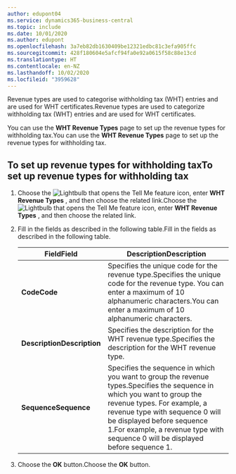 ```yaml
---
author: edupont04
ms.service: dynamics365-business-central
ms.topic: include
ms.date: 10/01/2020
ms.author: edupont
ms.openlocfilehash: 3a7eb82db1630409be12321edbc81c3efa905ffc
ms.sourcegitcommit: 428f180604e5afcf94fa0e92a0615f58c88e13cd
ms.translationtype: HT
ms.contentlocale: en-NZ
ms.lasthandoff: 10/02/2020
ms.locfileid: "3959628"
---
```

<span data-ttu-id="8ffcc-101">Revenue types are used to categorise withholding tax (WHT) entries and are used for WHT certificates.</span><span class="sxs-lookup"><span data-stu-id="8ffcc-101">Revenue types are used to categorize withholding tax (WHT) entries and are used for WHT certificates.</span></span>  

<span data-ttu-id="8ffcc-102">You can use the **WHT Revenue Types** page to set up the revenue types for withholding tax.</span><span class="sxs-lookup"><span data-stu-id="8ffcc-102">You can use the **WHT Revenue Types** page to set up the revenue types for withholding tax.</span></span>  

## <a name="to-set-up-revenue-types-for-withholding-tax"></a><span data-ttu-id="8ffcc-103">To set up revenue types for withholding tax</span><span class="sxs-lookup"><span data-stu-id="8ffcc-103">To set up revenue types for withholding tax</span></span>  

1. <span data-ttu-id="8ffcc-104">Choose the ![Lightbulb that opens the Tell Me feature](../../../media/ui-search/search_small.png "Tell me what you want to do") icon, enter **WHT Revenue Types** , and then choose the related link.</span><span class="sxs-lookup"><span data-stu-id="8ffcc-104">Choose the ![Lightbulb that opens the Tell Me feature](../../../media/ui-search/search_small.png "Tell me what you want to do") icon, enter **WHT Revenue Types** , and then choose the related link.</span></span>  
2. <span data-ttu-id="8ffcc-105">Fill in the fields as described in the following table.</span><span class="sxs-lookup"><span data-stu-id="8ffcc-105">Fill in the fields as described in the following table.</span></span>  

    |<span data-ttu-id="8ffcc-106">Field</span><span class="sxs-lookup"><span data-stu-id="8ffcc-106">Field</span></span>|<span data-ttu-id="8ffcc-107">Description</span><span class="sxs-lookup"><span data-stu-id="8ffcc-107">Description</span></span>|  
    |---------------------------------|---------------------------------------|  
    |<span data-ttu-id="8ffcc-108">**Code**</span><span class="sxs-lookup"><span data-stu-id="8ffcc-108">**Code**</span></span>|<span data-ttu-id="8ffcc-109">Specifies the unique code for the revenue type.</span><span class="sxs-lookup"><span data-stu-id="8ffcc-109">Specifies the unique code for the revenue type.</span></span> <span data-ttu-id="8ffcc-110">You can enter a maximum of 10 alphanumeric characters.</span><span class="sxs-lookup"><span data-stu-id="8ffcc-110">You can enter a maximum of 10 alphanumeric characters.</span></span>|  
    |<span data-ttu-id="8ffcc-111">**Description**</span><span class="sxs-lookup"><span data-stu-id="8ffcc-111">**Description**</span></span>|<span data-ttu-id="8ffcc-112">Specifies the description for the WHT revenue type.</span><span class="sxs-lookup"><span data-stu-id="8ffcc-112">Specifies the description for the WHT revenue type.</span></span>|  
    |<span data-ttu-id="8ffcc-113">**Sequence**</span><span class="sxs-lookup"><span data-stu-id="8ffcc-113">**Sequence**</span></span>|<span data-ttu-id="8ffcc-114">Specifies the sequence in which you want to group the revenue types.</span><span class="sxs-lookup"><span data-stu-id="8ffcc-114">Specifies the sequence in which you want to group the revenue types.</span></span> <span data-ttu-id="8ffcc-115">For example, a revenue type with sequence 0 will be displayed before sequence 1.</span><span class="sxs-lookup"><span data-stu-id="8ffcc-115">For example, a revenue type with sequence 0 will be displayed before sequence 1.</span></span>|  

3. <span data-ttu-id="8ffcc-116">Choose the **OK** button.</span><span class="sxs-lookup"><span data-stu-id="8ffcc-116">Choose the **OK** button.</span></span>  
